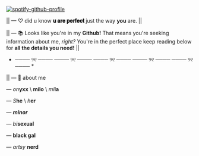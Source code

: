  [![spotify-github-profile](https://spotify-github-profile.kittinanx.com/api/view?uid=3155xrirqclxkqoc5o4qnnxlella&cover_image=true&theme=default&show_offline=false&background_color=121212&interchange=false&bar_color=f485c0)](https://github.com/kittinan/spotify-github-profile)
            

|| — ♡ did u know **𝐮 𝐚𝐫𝐞 𝐩𝐞𝐫𝐟𝐞𝐜𝐭** just the way **you** are. ||  


 || —  📚 Looks like you're in my **Github!** That means you're seeking information about me, *right?* You're in the perfect place keep reading below for **all the details you need!**  ||


* ──── ୨୧ ──── ──── ୨୧ ──── ──── ୨୧ ──── ──── ୨୧ ──── ──── ୨୧ ──── *

|| —  📖 about me
 
 —  *on***yxx**  \  **milo**  \  *mi***la**  
   
—  *S***he** \ *h***er**

—  ***minor***


—   *bi***sexual** 


—  **black gal**

— *artsy* **nerd** 
